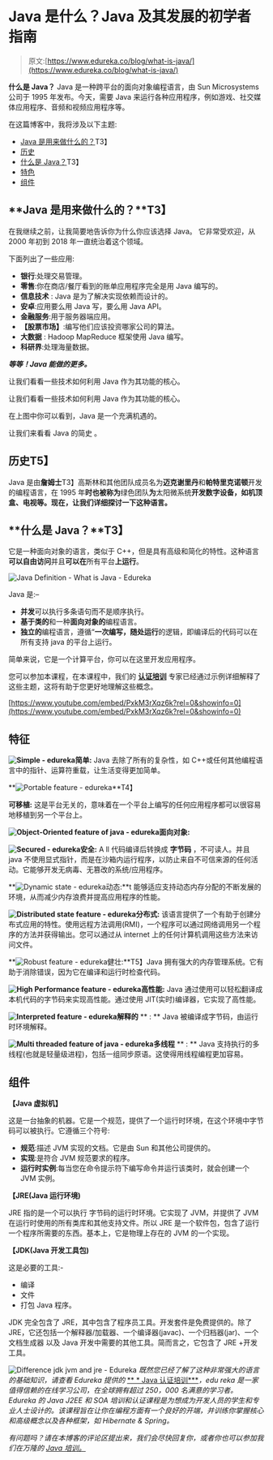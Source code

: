 # Java 是什么？Java 及其发展的初学者指南

> 原文:[https://www.edureka.co/blog/what-is-java/](https://www.edureka.co/blog/what-is-java/)

**什么是 Java？** Java 是一种跨平台的面向对象编程语言，由 Sun Microsystems 公司于 1995 年发布。今天，需要 Java 来运行各种应用程序，例如游戏、社交媒体应用程序、音频和视频应用程序等。

在这篇博客中，我将涉及以下主题:

*   [Java 是用来做什么的？](#WhatisJavausedfor?)T3】
*   [历史](#HistoryofJava)
*   [什么是 Java？](#WhatisJava?)T3】
*   [特色](#FeaturesofJava)
*   [组件](#ComponentsinJava)

## **Java 是用来做什么的？**T3】

在我继续之前，让我简要地告诉你为什么你应该选择 Java。 它非常受欢迎，从 2000 年初到 2018 年一直统治着这个领域。

下面列出了一些应用:

*   **银行**:处理交易管理。
*   **零售**:你在商店/餐厅看到的账单应用程序完全是用 Java 编写的。
*   **信息技术** : Java 是为了解决实现依赖而设计的。
*   **安卓**:应用要么用 Java 写，要么用 Java API。
*   **金融服务**:用于服务器端应用。
*   **【股票市场】**:编写他们应该投资哪家公司的算法。
*   **大数据** : Hadoop MapReduce 框架使用 Java 编写。
*   **科研界**:处理海量数据。

***等等！Java 能做的更多。***

让我们看看一些技术如何利用 Java 作为其功能的核心。

让我们看看一些技术如何利用 Java 作为其功能的核心。

在上图中你可以看到，Java 是一个充满机遇的。

让我们来看看 Java 的简史 。

## **历史**T5】

Java 是由**詹姆士**T3】高斯林和其他团队成员名为**迈克谢里丹**和**帕特里克诺顿**开发的编程语言，在 1995 年**时也被称为**绿色团队**为**太阳微系统**开发数字设备，如机顶盒、电视等。现在，让我们详细探讨一下这种语言。**

## **什么是 Java？**T3】

它是一种面向对象的语言，类似于 C++，但是具有高级和简化的特性。这种语言**可以自由访问**并且**可以在**所有平台**上运行**。

![Java Definition - What is Java - Edureka](../Images/6f2975f42ff4afbce0c7d71f637e9e88.png)

Java 是:–

*   **并发**可以执行多条语句而不是顺序执行。
*   **基于类的**和一种**面向对象的**编程语言。
*   **独立的**编程语言，遵循“**一次编写，随处运行**的逻辑，即编译后的代码可以在所有支持 java 的平台上运行。

简单来说，它是一个计算平台，你可以在这里开发应用程序。

您可以参加本课程，在本课程中，我们的 [**认证培训**](https://www.edureka.co/java-j2ee-training-course) 专家已经通过示例详细解释了这些主题，这将有助于您更好地理解这些概念。

[https://www.youtube.com/embed/PxkM3rXqz6k?rel=0&showinfo=0](https://www.youtube.com/embed/PxkM3rXqz6k?rel=0&showinfo=0)

## **特征**

**![Simple - edureka](../Images/a023c73819d2421b047628c25e6675dd.png)简单:**   Java 去除了所有的复杂性，如 C++或任何其他编程语言中的指针、运算符重载，让生活变得更加简单。

**![Portable feature - edureka](../Images/6581e83b7d458f6d79cfe073cc1036da.png)**T4】

**可移植:** 这是平台无关的，意味着在一个平台上编写的任何应用程序都可以很容易地移植到另一个平台上。

**![Object-Oriented feature of java - edureka](../Images/f608e6afad94cc531c2497eed8279059.png)面向对象:**

**![Secured - edureka](../Images/870f9fbd1912950657a8b25a3c9136d0.png)安全:** A   ll 代码编译后转换成 **字节码** ，不可读人。并且 java 不使用显式指针，而是在沙箱内运行程序，以防止来自不可信来源的任何活动。它能够开发无病毒、无篡改的系统/应用程序。

**![Dynamic state - edureka](../Images/3ef950b975ef46765bb435cba24a1ed2.png)动态:**t 能够适应支持动态内存分配的不断发展的环境，从而减少内存浪费并提高应用程序的性能。

**![Distributed state feature - edureka](../Images/f54bbea0be45977ca4cab1d56f53b83c.png)分布式:**  该语言提供了一个有助于创建分布式应用的特性。使用远程方法调用(RMI)，一个程序可以通过网络调用另一个程序的方法并获得输出。您可以通过从 internet 上的任何计算机调用这些方法来访问文件。

**![Robust feature - edureka](../Images/d607e44869fc86d42e6a1a69c16e45a0.png)健壮:**T5】Java 拥有强大的内存管理系统。它有助于消除错误，因为它在编译和运行时检查代码。

**![High Performance feature - edureka](../Images/e51dcf3d1b8948c324cd3ef38ded9f07.png)高性能:**   Java 通过使用可以轻松翻译成本机代码的字节码来实现高性能。通过使用 JIT(实时)编译器，它实现了高性能。

**![Interpreted feature - edureka](../Images/7fb141e3027fcb5cab2ede8f0d2f35f1.png)解释的** ** : ** Java 被编译成字节码，由运行时环境解释。

**![Multi threaded feature of java - edureka](../Images/81087809039b138c571526e60c023ece.png)多线程** ** : ** Java 支持执行的多线程(也就是轻量级进程)，包括一组同步原语。这使得用线程编程更加容易。

## **组件**

**【Java 虚拟机】**

这是一台抽象的机器。它是一个规范，提供了一个运行时环境，在这个环境中字节码可以被执行。它遵循三个符号:

*   **规范**:描述 JVM 实现的文档。它是由 Sun 和其他公司提供的。
*   **实现**:是符合 JVM 规范要求的程序。
*   **运行时实例**:每当您在命令提示符下编写命令并运行该类时，就会创建一个 JVM 实例。

**【JRE(Java 运行环境)**

JRE 指的是一个可以执行 字节码的运行时环境。它实现了 JVM，并提供了 JVM 在运行时使用的所有类库和其他支持文件。所以 JRE 是一个软件包，包含了运行一个程序所需要的东西。基本上，它是物理上存在的 JVM 的一个实现。

**【JDK(Java 开发工具包)**

这是必要的工具:-

*   编译
*   文件
*   打包 Java 程序。

JDK 完全包含了 JRE，其中包含了程序员工具。开发套件是免费提供的。除了 JRE，它还包括一个解释器/加载器、一个编译器(javac)、一个归档器(jar)、一个文档生成器 以及 Java 开发中需要的其他工具。简而言之，它包含了 JRE +开发工具。

![Difference jdk jvm and jre - Edureka](../Images/43dc30417a12fbe8d992c2586228b00f.png)     *既然您已经了解了这种非常强大的语言的基础知识，请查看 Edureka 提供的* [ ** * Java 认证培训***](https://www.edureka.co/java-j2ee-training-course)*，edu reka 是一家值得信赖的在线学习公司，在全球拥有超过 250，000 名满意的学习者。Edureka 的 Java J2EE 和 SOA 培训和认证课程是为想成为开发人员的学生和专业人士设计的。该课程旨在让你在编程方面有一个良好的开端，并训练你掌握核心和高级概念以及各种框架，如 Hibernate & Spring。*

*有问题吗？请在本博客的评论区提出来，我们会尽快回复你，或者你也可以参加我们在万隆的 [Java 培训。](https://www.edureka.co/java-j2ee-training-course-bandung)*